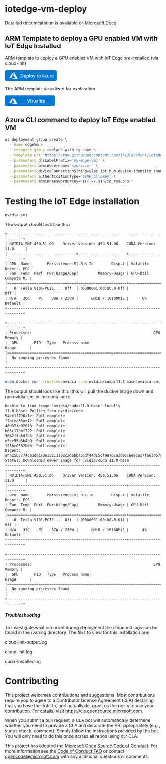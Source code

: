 # iotedge-vm-deploy

Detailed documentation is available on [Microsoft Docs](https://docs.microsoft.com/en-us/azure/iot-edge/how-to-install-iot-edge-ubuntuvm?WT.mc_id=github-iotedgevmdeploy-pdecarlo)

## ARM Template to deploy a GPU enabled VM with IoT Edge Installed

ARM template to deploy a GPU enabled VM with IoT Edge pre-installed (via cloud-init)

<a href="https://portal.azure.com/#create/Microsoft.Template/uri/https%3A%2F%2Fraw.githubusercontent.com%2FTheBlackMini%2Fiotedge-vm-deploy%2Fmaster%2FedgeDeploy.json" target="_blank">
    <img src="https://raw.githubusercontent.com/Azure/azure-quickstart-templates/master/1-CONTRIBUTION-GUIDE/images/deploytoazure.png" />
</a>

The ARM template visualized for exploration

<a href="http://armviz.io/#/?load=https%3A%2F%2Fraw.githubusercontent.com%2FTheBlackMini%2Fiotedge-vm-deploy%2Fmaster%2FedgeDeploy.json" target="_blank">
    <img src="https://raw.githubusercontent.com/Azure/azure-quickstart-templates/master/1-CONTRIBUTION-GUIDE/images/visualizebutton.png" /></a>

## Azure CLI command to deploy IoT Edge enabled VM

```bash
az deployment group create \
  --name edgeVm \
  --resource-group replace-with-rg-name \
  --template-uri "https://raw.githubusercontent.com/TheBlackMini/iotedge-vm-deploy/master/edgeDeploy.json" \
  --parameters dnsLabelPrefix='my-edge-vm1' \
  --parameters adminUsername='azureuser' \
  --parameters deviceConnectionString=$(az iot hub device-identity show-connection-string --device-id replace-with-device-name --hub-name replace-with-hub-name -o tsv) \
  --parameters authenticationType='sshPublicKey' \
  --parameters adminPasswordOrKey="$(< ~/.ssh/id_rsa.pub)"
```

# Testing the IoT Edge installation
```bash
nvidia-smi
```
 The output should look like this:

```
+-----------------------------------------------------------------------------+
| NVIDIA-SMI 450.51.06    Driver Version: 450.51.06    CUDA Version: 11.0     |
|-------------------------------+----------------------+----------------------+
| GPU  Name        Persistence-M| Bus-Id        Disp.A | Volatile Uncorr. ECC |
| Fan  Temp  Perf  Pwr:Usage/Cap|         Memory-Usage | GPU-Util  Compute M. |
|===============================+======================+======================|
|   0  Tesla V100-PCIE...  Off  | 00000001:00:00.0 Off |                  Off |
| N/A   30C    P0    38W / 250W |      0MiB / 16160MiB |      0%      Default |
+-------------------------------+----------------------+----------------------+

+-----------------------------------------------------------------------------+
| Processes:                                                       GPU Memory |
|  GPU       PID   Type   Process name                             Usage      |
|=============================================================================|
|  No running processes found                                                 |
+-----------------------------------------------------------------------------+
```



```bash
sudo docker run --runtime=nvidia --rm nvidia/cuda:11.0-base nvidia-smi
```
The output should look like this (this will pull the docker image down and run nvidia-smi in the container):

```
Unable to find image 'nvidia/cuda:11.0-base' locally
11.0-base: Pulling from nvidia/cuda
54ee1f796a1e: Pull complete 
f7bfea53ad12: Pull complete 
46d371e02073: Pull complete 
b66c17bbf772: Pull complete 
3642f1a6dfb3: Pull complete 
e5ce55b8b4b9: Pull complete 
155bc0332b0a: Pull complete 
Digest: sha256:774ca3d612de15213102c2dbbba55df44dc5cf9870ca2be6c6e9c627fa63d67a
Status: Downloaded newer image for nvidia/cuda:11.0-base
+-----------------------------------------------------------------------------+
| NVIDIA-SMI 450.51.06    Driver Version: 450.51.06    CUDA Version: 11.0     |
|-------------------------------+----------------------+----------------------+
| GPU  Name        Persistence-M| Bus-Id        Disp.A | Volatile Uncorr. ECC |
| Fan  Temp  Perf  Pwr:Usage/Cap|         Memory-Usage | GPU-Util  Compute M. |
|===============================+======================+======================|
|   0  Tesla V100-PCIE...  Off  | 00000001:00:00.0 Off |                  Off |
| N/A   31C    P0    37W / 250W |      0MiB / 16160MiB |      4%      Default |
+-------------------------------+----------------------+----------------------+

+-----------------------------------------------------------------------------+
| Processes:                                                       GPU Memory |
|  GPU       PID   Type   Process name                             Usage      |
|=============================================================================|
|  No running processes found                                                 |
+-----------------------------------------------------------------------------+
```

##### Troubleshooting

To investigate what occurred during deployment the cloud-init logs can be found in the /var/log directory.  The files to view for this installation are:

cloud-init-output.log

cloud-init.log

cuda-installer.log




# Contributing

This project welcomes contributions and suggestions.  Most contributions require you to agree to a
Contributor License Agreement (CLA) declaring that you have the right to, and actually do, grant us
the rights to use your contribution. For details, visit https://cla.opensource.microsoft.com.

When you submit a pull request, a CLA bot will automatically determine whether you need to provide
a CLA and decorate the PR appropriately (e.g., status check, comment). Simply follow the instructions
provided by the bot. You will only need to do this once across all repos using our CLA.

This project has adopted the [Microsoft Open Source Code of Conduct](https://opensource.microsoft.com/codeofconduct/).
For more information see the [Code of Conduct FAQ](https://opensource.microsoft.com/codeofconduct/faq/) or
contact [opencode@microsoft.com](mailto:opencode@microsoft.com) with any additional questions or comments.
